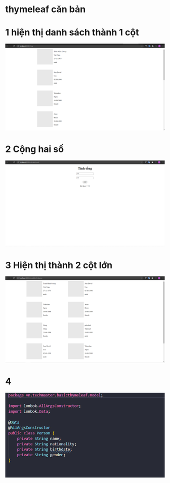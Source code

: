 # thymeleaf căn bản 
# 1 hiện thị danh sách thành 1 cột 
 ![plot](./1cot.PNG)
# 2 Cộng hai số
![plot](./tinhtong.PNG)
# 3 Hiện thị thành 2 cột lớn
![plot](./2cot.PNG)
# 4 
![plot](./Capture.PNG)